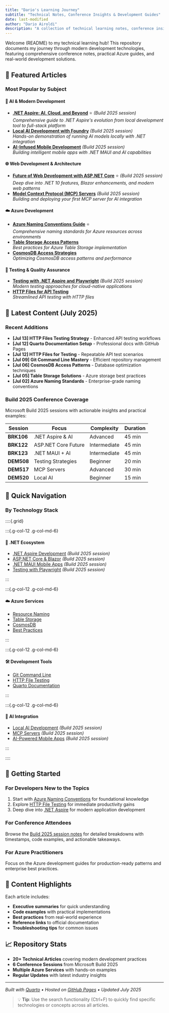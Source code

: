 ```yaml
---
title: "Dario's Learning Journey"
subtitle: "Technical Notes, Conference Insights & Development Guides"
date: last-modified
author: "Dario Airoldi"
description: "A collection of technical learning notes, conference insights, Azure guides, and development tips."
---
```


Welcome (README) to my technical learning hub! This repository documents my journey through modern development technologies, featuring comprehensive conference notes, practical Azure guides, and real-world development solutions.

## 🌟 Featured Articles

### Most Popular by Subject

#### 🤖 AI & Modern Development

- **[.NET Aspire: AI, Cloud, and Beyond](202506%20Build%202025/BRK106%20Elevating%20Development%20with%20.NET%20Aspire%20AI/README.Sonnet4.md)** ⭐️ *(Build 2025 session)*  
  *Comprehensive guide to .NET Aspire's evolution from local development tool to full-stack platform*
- **[Local AI Development with Foundry](202506%20Build%202025/DEM520%20Local%20AI%20Development%20with%20Foundry%20Local%20and%20.NET%20Aspire/README.Sonnet4.md)** *(Build 2025 session)*  
  *Hands-on demonstration of running AI models locally with .NET integration*
- **[AI-Infused Mobile Development](202506%20Build%202025/BRK123%20Build%20AI%20Apps%20with%20Microsoft%20Graph%20Data/README.Sonnet4.md)** *(Build 2025 session)*  
  *Building intelligent mobile apps with .NET MAUI and AI capabilities*

#### 🌐 Web Development & Architecture

- **[Future of Web Development with ASP.NET Core](202506%20Build%202025/BRK122%20Supercharge%20Your%20Git%20workflow%20with%20VS%20Code/README.Sonnet4.md)** ⭐️ *(Build 2025 session)*  
  *Deep dive into .NET 10 features, Blazor enhancements, and modern web patterns*
- **[Model Context Protocol (MCP) Servers](202506%20Build%202025/DEM517%20Build,%20Deploy,%20&%20Use%20Your%20First%20MCP%20Server/README.Sonnet4.md)** *(Build 2025 session)*  
  *Building and deploying your first MCP server for AI integration*

#### ☁️ Azure Development

- **[Azure Naming Conventions Guide](20250702%20Azure%20Naming%20conventions/README.md)** ⭐️  
  *Comprehensive naming standards for Azure resources across environments*
- **[Table Storage Access Patterns](20250704%20TableStorageAccess%20options/README.md)**  
  *Best practices for Azure Table Storage implementation*
- **[CosmosDB Access Strategies](20250706%20CosmosDB%20Access%20options/README.md)**  
  *Optimizing CosmosDB access patterns and performance*

#### 🧪 Testing & Quality Assurance

- **[Testing with .NET Aspire and Playwright](202506%20Build%202025/DEM508%20Streamlining%20Application%20Testing%20with%20.NET%20Aspire%20and%20Playwright/README.Sonnet4.md)** *(Build 2025 session)*  
  *Modern testing approaches for cloud-native applications*
- **[HTTP Files for API Testing](20250711%20Use%20http%20files%20for%20easy%20and%20repeatable%20test/README.md)**  
  *Streamlined API testing with HTTP files*

## 📅 Latest Content (July 2025)

### Recent Additions

- **[Jul 13] HTTP Files Testing Strategy** - Enhanced API testing workflows
- **[Jul 12] Quarto Documentation Setup** - Professional docs with GitHub Pages  
- **[Jul 12] HTTP Files for Testing** - Repeatable API test scenarios
- **[Jul 09] Git Command Line Mastery** - Efficient repository management
- **[Jul 06] CosmosDB Access Patterns** - Database optimization techniques
- **[Jul 05] Table Storage Solutions** - Azure storage best practices
- **[Jul 02] Azure Naming Standards** - Enterprise-grade naming conventions

### Build 2025 Conference Coverage

Microsoft Build 2025 sessions with actionable insights and practical examples:

| Session | Focus | Complexity | Duration |
|---------|-------|------------|----------|
| **BRK106** | .NET Aspire & AI | Advanced | 45 min |
| **BRK122** | ASP.NET Core Future | Intermediate | 45 min |
| **BRK123** | .NET MAUI + AI | Intermediate | 45 min |
| **DEM508** | Testing Strategies | Beginner | 20 min |
| **DEM517** | MCP Servers | Advanced | 30 min |
| **DEM520** | Local AI | Beginner | 15 min |

## 🎯 Quick Navigation

### By Technology Stack

::::{.grid}

:::{.g-col-12 .g-col-md-6}

#### 🔷 .NET Ecosystem

- [.NET Aspire Development](202506%20Build%202025/BRK106/) *(Build 2025 session)*
- [ASP.NET Core & Blazor](202506%20Build%202025/BRK122/) *(Build 2025 session)*
- [.NET MAUI Mobile Apps](202506%20Build%202025/BRK123/) *(Build 2025 session)*
- [Testing with Playwright](202506%20Build%202025/DEM508/) *(Build 2025 session)*

:::

:::{.g-col-12 .g-col-md-6}

#### ☁️ Azure Services

- [Resource Naming](20250702%20Azure%20Naming%20conventions/)
- [Table Storage](20250704%20TableStorageAccess%20options/)
- [CosmosDB](20250706%20CosmosDB%20Access%20options/)
- [Best Practices](20250702%20Azure%20Naming%20conventions/)

:::

:::{.g-col-12 .g-col-md-6}

#### 🛠️ Development Tools

- [Git Command Line](20250709%20Manage%20GitRepo%20from%20commandline/)
- [HTTP File Testing](20250711%20Use%20http%20files%20for%20easy%20and%20repeatable%20test/)
- [Quarto Documentation](20250712%20Use%20QUARTO%20doc%20for%20Github%20repos%20doc/)

:::

:::{.g-col-12 .g-col-md-6}

#### 🤖 AI Integration

- [Local AI Development](202506%20Build%202025/DEM520/) *(Build 2025 session)*
- [MCP Servers](202506%20Build%202025/DEM517/) *(Build 2025 session)*
- [AI-Powered Mobile Apps](202506%20Build%202025/BRK123/) *(Build 2025 session)*

:::

::::

## 🚀 Getting Started

### For Developers New to the Topics

1. Start with [Azure Naming Conventions](20250702%20Azure%20Naming%20conventions/) for foundational knowledge
2. Explore [HTTP File Testing](20250711%20Use%20http%20files%20for%20easy%20and%20repeatable%20test/) for immediate productivity gains
3. Deep dive into [.NET Aspire](202506%20Build%202025/BRK106/) for modern application development

### For Conference Attendees

Browse the [Build 2025 session notes](202506%20Build%202025/) for detailed breakdowns with timestamps, code examples, and actionable takeaways.

### For Azure Practitioners

Focus on the Azure development guides for production-ready patterns and enterprise best practices.

## 🎯 Content Highlights

Each article includes:

- **Executive summaries** for quick understanding
- **Code examples** with practical implementations  
- **Best practices** from real-world experience
- **Reference links** to official documentation
- **Troubleshooting tips** for common issues

## 📈 Repository Stats

- **20+ Technical Articles** covering modern development practices
- **6 Conference Sessions** from Microsoft Build 2025
- **Multiple Azure Services** with hands-on examples
- **Regular Updates** with latest industry insights

---

*Built with [Quarto](https://quarto.org/) • Hosted on [GitHub Pages](https://pages.github.com/) • Updated July 2025*

> 💡 **Tip**: Use the search functionality (Ctrl+F) to quickly find specific technologies or concepts across all articles.
